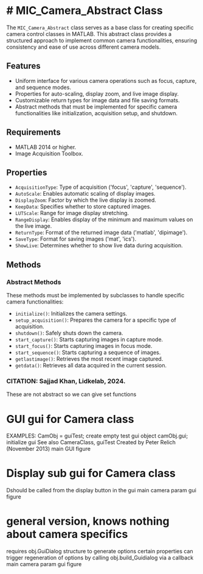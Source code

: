 # # MIC_Camera_Abstract Class
The `MIC_Camera_Abstract` class serves as a base class for creating specific camera control classes in MATLAB. This abstract class provides a structured approach to implement common camera functionalities, ensuring consistency and ease of use across different camera models.
## Features
- Uniform interface for various camera operations such as focus, capture, and sequence modes.
- Properties for auto-scaling, display zoom, and live image display.
- Customizable return types for image data and file saving formats.
- Abstract methods that must be implemented for specific camera functionalities like initialization, acquisition setup, and shutdown.
## Requirements
- MATLAB 2014 or higher.
- Image Acquisition Toolbox.
## Properties
- `AcquisitionType`: Type of acquisition ('focus', 'capture', 'sequence').
- `AutoScale`: Enables automatic scaling of display images.
- `DisplayZoom`: Factor by which the live display is zoomed.
- `KeepData`: Specifies whether to store captured images.
- `LUTScale`: Range for image display stretching.
- `RangeDisplay`: Enables display of the minimum and maximum values on the live image.
- `ReturnType`: Format of the returned image data ('matlab', 'dipimage').
- `SaveType`: Format for saving images ('mat', 'ics').
- `ShowLive`: Determines whether to show live data during acquisition.
## Methods
### Abstract Methods
These methods must be implemented by subclasses to handle specific camera functionalities:
- `initialize()`: Initializes the camera settings.
- `setup_acquisition()`: Prepares the camera for a specific type of acquisition.
- `shutdown()`: Safely shuts down the camera.
- `start_capture()`: Starts capturing images in capture mode.
- `start_focus()`: Starts capturing images in focus mode.
- `start_sequence()`: Starts capturing a sequence of images.
- `getlastimage()`: Retrieves the most recent image captured.
- `getdata()`: Retrieves all data acquired in the current session.
### CITATION: Sajjad Khan, Lidkelab, 2024.
These are not abstract so we can give set functions
# GUI  gui for Camera class
EXAMPLES:
CamObj = guiTest; create empty test gui object
camObj.gui; initialize gui
See also CameraClass, guiTest
Created by Peter Relich (November 2013)
main GUI figure
# Display sub gui for Camera class
Dshould be called from the display button in the gui
main camera param gui figure
# general version, knows nothing about camera specifics
requires obj.GuiDialog structure to generate options
certain properties can trigger regeneration of options by calling
obj.build_Guidialog via a callback
main camera param gui figure
